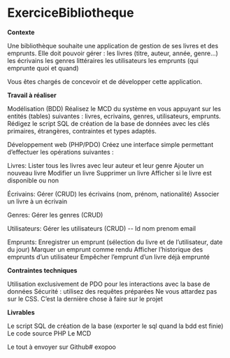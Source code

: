 # ExerciceBibliotheque

**Contexte**

Une bibliothèque souhaite une application de gestion de ses livres et des emprunts. Elle doit pouvoir gérer :
les livres (titre, auteur, année, genre…)
les écrivains
les genres littéraires
les utilisateurs
les emprunts (qui emprunte quoi et quand)

Vous êtes chargés de concevoir et de développer cette application.

**Travail à réaliser**

Modélisation (BDD)
Réalisez le MCD du système en vous appuyant sur les entités (tables) suivantes : livres, ecrivains, genres, utilisateurs, emprunts.
Rédigez le script SQL de création de la base de données avec les clés primaires, étrangères, contraintes et types adaptés.

Développement web (PHP/PDO)
Créez une interface simple permettant d’effectuer les opérations suivantes :

Livres:
Lister tous les livres avec leur auteur et leur genre
Ajouter un nouveau livre
Modifier un livre
Supprimer un livre
Afficher si le livre est disponible ou non

Écrivains:
Gérer (CRUD) les écrivains (nom, prénom, nationalité)
Associer un livre à un écrivain

Genres:
Gérer les genres (CRUD)

Utilisateurs:
Gérer les utilisateurs (CRUD) -- Id nom prenom email

Emprunts:
Enregistrer un emprunt (sélection du livre et de l’utilisateur, date du jour)
Marquer un emprunt comme rendu
Afficher l’historique des emprunts d’un utilisateur
Empêcher l’emprunt d’un livre déjà emprunté

**Contraintes techniques**

Utilisation exclusivement de PDO pour les interactions avec la base de données
Sécurité : utilisez des requêtes préparées
Ne vous attardez pas sur le CSS. C’est la dernière chose à faire sur le projet


**Livrables**

Le script SQL de création de la base (exporter le sql quand la bdd est finie)
Le code source PHP
Le MCD

Le tout à envoyer sur Github# exopoo

